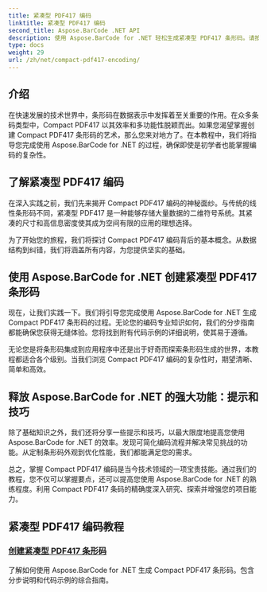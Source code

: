 ```yaml
---
title: 紧凑型 PDF417 编码
linktitle: 紧凑型 PDF417 编码
second_title: Aspose.BarCode .NET API
description: 使用 Aspose.BarCode for .NET 轻松生成紧凑型 PDF417 条形码。请按照我们的分步指南进行高效编码，并附有代码示例。
type: docs
weight: 29
url: /zh/net/compact-pdf417-encoding/
---
```


## 介绍

在快速发展的技术世界中，条形码在数据表示中发挥着至关重要的作用。在众多条码类型中，Compact PDF417 以其效率和多功能性脱颖而出。如果您渴望掌握创建 Compact PDF417 条形码的艺术，那么您来对地方了。在本教程中，我们将指导您完成使用 Aspose.BarCode for .NET 的过程，确保即使是初学者也能掌握编码的复杂性。

## 了解紧凑型 PDF417 编码

在深入实践之前，我们先来揭开 Compact PDF417 编码的神秘面纱。与传统的线性条形码不同，紧凑型 PDF417 是一种能够存储大量数据的二维符号系统。其紧凑的尺寸和高信息密度使其成为空间有限的应用的理想选择。

为了开始您的旅程，我们将探讨 Compact PDF417 编码背后的基本概念。从数据结构到纠错，我们将涵盖所有内容，为您提供坚实的基础。

## 使用 Aspose.BarCode for .NET 创建紧凑型 PDF417 条形码

现在，让我们实践一下。我们将引导您完成使用 Aspose.BarCode for .NET 生成 Compact PDF417 条形码的过程。无论您的编码专业知识如何，我们的分步指南都能确保您获得无缝体验。您将找到附有代码示例的详细说明，使其易于遵循。

无论您是将条形码集成到应用程序中还是出于好奇而探索条形码生成的世界，本教程都适合各个级别。当我们浏览 Compact PDF417 编码的复杂性时，期望清晰、简单和高效。

## 释放 Aspose.BarCode for .NET 的强大功能：提示和技巧

除了基础知识之外，我们还将分享一些提示和技巧，以最大限度地提高您使用 Aspose.BarCode for .NET 的效率。发现可简化编码流程并解决常见挑战的功能。从定制条形码外观到优化性能，我们都能满足您的需求。

总之，掌握 Compact PDF417 编码是当今技术领域的一项宝贵技能。通过我们的教程，您不仅可以掌握要点，还可以提高您使用 Aspose.BarCode for .NET 的熟练程度。利用 Compact PDF417 条码的精确度深入研究、探索并增强您的项目能力。

## 紧凑型 PDF417 编码教程
### [创建紧凑型 PDF417 条形码](./compact-pdf417-basic-configuration/)
了解如何使用 Aspose.BarCode for .NET 生成 Compact PDF417 条形码。包含分步说明和代码示例的综合指南。